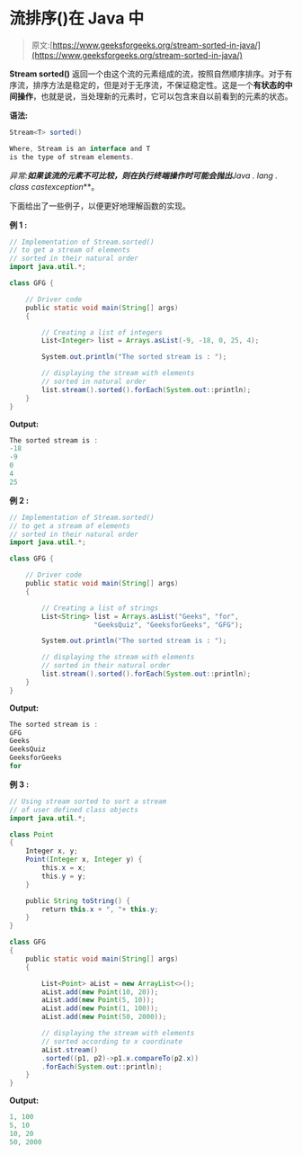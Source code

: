 # 流排序()在 Java 中

> 原文:[https://www.geeksforgeeks.org/stream-sorted-in-java/](https://www.geeksforgeeks.org/stream-sorted-in-java/)

**Stream sorted()** 返回一个由这个流的元素组成的流，按照自然顺序排序。对于有序流，排序方法是稳定的，但是对于无序流，不保证稳定性。这是一个**有状态的中间操作**，也就是说，当处理新的元素时，它可以包含来自以前看到的元素的状态。

**语法:**

```java
Stream<T> sorted()

Where, Stream is an interface and T
is the type of stream elements.

```

**异常:**如果该流的元素不可比较，则在执行终端操作时可能会抛出***Java . lang . class castexception***。

下面给出了一些例子，以便更好地理解函数的实现。

**例 1 :**

```java
// Implementation of Stream.sorted()
// to get a stream of elements
// sorted in their natural order
import java.util.*;

class GFG {

    // Driver code
    public static void main(String[] args)
    {

        // Creating a list of integers
        List<Integer> list = Arrays.asList(-9, -18, 0, 25, 4);

        System.out.println("The sorted stream is : ");

        // displaying the stream with elements
        // sorted in natural order
        list.stream().sorted().forEach(System.out::println);
    }
}
```

**Output:**

```java
The sorted stream is : 
-18
-9
0
4
25

```

**例 2 :**

```java
// Implementation of Stream.sorted()
// to get a stream of elements
// sorted in their natural order
import java.util.*;

class GFG {

    // Driver code
    public static void main(String[] args)
    {

        // Creating a list of strings
        List<String> list = Arrays.asList("Geeks", "for",
                     "GeeksQuiz", "GeeksforGeeks", "GFG");

        System.out.println("The sorted stream is : ");

        // displaying the stream with elements
        // sorted in their natural order
        list.stream().sorted().forEach(System.out::println);
    }
}
```

**Output:**

```java
The sorted stream is : 
GFG
Geeks
GeeksQuiz
GeeksforGeeks
for

```

**例 3 :**

```java
// Using stream sorted to sort a stream
// of user defined class objects
import java.util.*;

class Point
{
    Integer x, y;
    Point(Integer x, Integer y) {
        this.x = x;
        this.y = y;
    }

    public String toString() { 
        return this.x + ", "+ this.y;
    } 
}

class GFG
{
    public static void main(String[] args)
    {

        List<Point> aList = new ArrayList<>();
        aList.add(new Point(10, 20));
        aList.add(new Point(5, 10));
        aList.add(new Point(1, 100));
        aList.add(new Point(50, 2000));

        // displaying the stream with elements
        // sorted according to x coordinate
        aList.stream()
        .sorted((p1, p2)->p1.x.compareTo(p2.x))
        .forEach(System.out::println);
    }
}
```

**Output:**

```java
1, 100
5, 10
10, 20
50, 2000

```